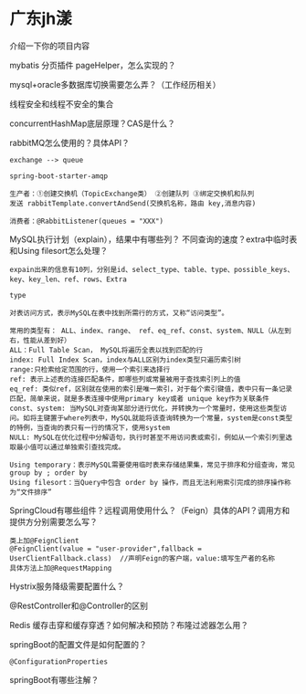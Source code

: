 # 广东jh漾

介绍一下你的项目内容

mybatis 分页插件 pageHelper，怎么实现的？

mysql+oracle多数据库切换需要怎么弄？（工作经历相关）

线程安全和线程不安全的集合

concurrentHashMap底层原理？CAS是什么？

rabbitMQ怎么使用的？具体API？

~~~
exchange --> queue

spring-boot-starter-amqp

生产者：①创建交换机（TopicExchange类） ②创建队列 ③绑定交换机和队列
发送 rabbitTemplate.convertAndSend(交换机名称，路由 key,消息内容)

消费者：@RabbitListener(queues = "XXX")
~~~

MySQL执行计划（explain），结果中有哪些列？ 不同查询的速度？extra中临时表和Using filesort怎么处理？

~~~
expain出来的信息有10列，分别是id、select_type、table、type、possible_keys、key、key_len、ref、rows、Extra

type

对表访问方式，表示MySQL在表中找到所需行的方式，又称“访问类型”。

常用的类型有： ALL、index、range、 ref、eq_ref、const、system、NULL（从左到右，性能从差到好）
ALL：Full Table Scan， MySQL将遍历全表以找到匹配的行
index: Full Index Scan，index与ALL区别为index类型只遍历索引树
range:只检索给定范围的行，使用一个索引来选择行
ref: 表示上述表的连接匹配条件，即哪些列或常量被用于查找索引列上的值
eq_ref: 类似ref，区别就在使用的索引是唯一索引，对于每个索引键值，表中只有一条记录匹配，简单来说，就是多表连接中使用primary key或者 unique key作为关联条件
const、system: 当MySQL对查询某部分进行优化，并转换为一个常量时，使用这些类型访问。如将主键置于where列表中，MySQL就能将该查询转换为一个常量，system是const类型的特例，当查询的表只有一行的情况下，使用system
NULL: MySQL在优化过程中分解语句，执行时甚至不用访问表或索引，例如从一个索引列里选取最小值可以通过单独索引查找完成。

Using temporary：表示MySQL需要使用临时表来存储结果集，常见于排序和分组查询，常见 group by ; order by
Using filesort：当Query中包含 order by 操作，而且无法利用索引完成的排序操作称为“文件排序”
~~~

SpringCloud有哪些组件？远程调用使用什么？（Feign）具体的API？调用方和提供方分别需要怎么写？

~~~
类上加@FeignClient
@FeignClient(value = "user-provider",fallback = UserClientFallback.class)  //声明Feign的客户端，value:填写生产者的名称
具体方法上加@RequestMapping
~~~

Hystrix服务降级需要配置什么？

@RestController和@Controller的区别

Redis 缓存击穿和缓存穿透？如何解决和预防？布隆过滤器怎么用？

springBoot的配置文件是如何配置的？

~~~
@ConfigurationProperties
~~~

springBoot有哪些注解？